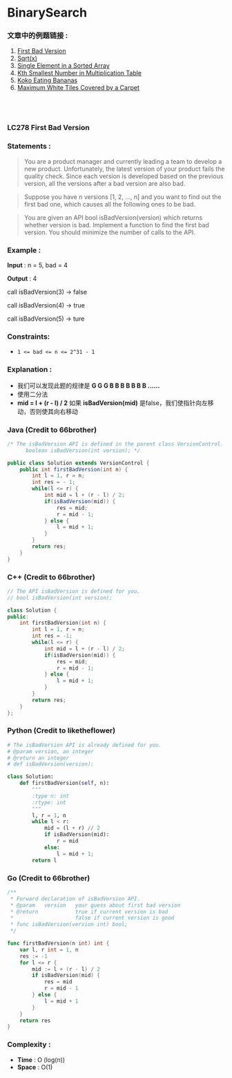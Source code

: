 

# BinarySearch


### 文章中的例题链接 :  
 1. [First Bad Version](https://leetcode.com/problems/first-bad-version/) <br/>
 2. [Sqrt(x)](https://leetcode.com/problems/sqrtx/) <br/>
 3. [Single Element in a Sorted Array](https://leetcode.com/problems/single-element-in-a-sorted-array/) <br/>
 4. [Kth Smallest Number in Multiplication Table](https://leetcode.com/problems/kth-smallest-number-in-multiplication-table/) <br/>
 5. [Koko Eating Bananas](https://leetcode.com/problems/koko-eating-bananas/) <br/>
 6. [Maximum White Tiles Covered by a Carpet](https://leetcode.com/problems/maximum-white-tiles-covered-by-a-carpet/) <br/>
<br/><br/><br/>


 ###  LC278 First Bad Version

 ### Statements :
> You are a product manager and currently leading a team to develop a new product. Unfortunately, the latest version of your product fails the quality check. Since each version is developed based on the previous version, all the versions after a bad version are also bad.

> Suppose you have n versions [1, 2, ..., n] and you want to find out the first bad one, which causes all the following ones to be bad.
 
> You are given an API bool isBadVersion(version) which returns whether version is bad. Implement a function to find the first bad version. You should minimize the number of calls to the API.

### Example :

**Input** : n = 5, bad = 4

**Output** : 4

call isBadVersion(3) -> false

call isBadVersion(4) -> true

call isBadVersion(5) -> ture



### **Constraints:**

* `1 <= bad <= n <= 2^31 - 1`



### Explanation :

* 我们可以发现此题的规律是 **G G G B B B B B B B ......**
* 使用二分法
* **mid = l + (r - l) / 2** 如果 **isBadVersion(mid)** 是false，我们使指针向左移动，否则使其向右移动



### Java (Credit to 66brother)

```java
/* The isBadVersion API is defined in the parent class VersionControl.
      boolean isBadVersion(int version); */

public class Solution extends VersionControl {
    public int firstBadVersion(int n) {
        int l = 1, r = n;
        int res = - 1;
        while(l <= r) {
            int mid = l + (r - l) / 2;
            if(isBadVersion(mid)) {
                res = mid;
                r = mid - 1;
            } else {
                l = mid + 1;
            }
        }
        return res;
    }
}
```

### C++ (Credit to 66brother)

```cpp
// The API isBadVersion is defined for you.
// bool isBadVersion(int version);

class Solution {
public:
    int firstBadVersion(int n) {
        int l = 1, r = n;
        int res = -1;
        while(l <= r) {
            int mid = l + (r - l) / 2;
            if(isBadVersion(mid)) {
                res = mid;
                r = mid - 1;
            } else {
                l = mid + 1;
            }
        }
        return res;
    }
};
```

### Python (Credit to liketheflower)

```python
# The isBadVersion API is already defined for you.
# @param version, an integer
# @return an integer
# def isBadVersion(version):

class Solution:
    def firstBadVersion(self, n):
        """
        :type n: int
        :rtype: int
        """
        l, r = 1, n
        while l < r:
            mid = (l + r) // 2
            if isBadVersion(mid):
                r = mid
            else:
                l = mid + 1;
        return l
```

### Go (Credit to 66brother)

```go
/** 
 * Forward declaration of isBadVersion API.
 * @param   version   your guess about first bad version
 * @return 	 	      true if current version is bad 
 *			          false if current version is good
 * func isBadVersion(version int) bool;
 */

func firstBadVersion(n int) int {
    var l, r int = 1, n
    res := -1
    for l <= r {
        mid := l + (r - l) / 2
        if isBadVersion(mid) {
            res = mid
            r = mid - 1
        } else {
            l = mid + 1
        }       
    }
    return res
}
```

### Complexity :

* **Time** : O (log(n)) 
* **Space** : O(1) 


